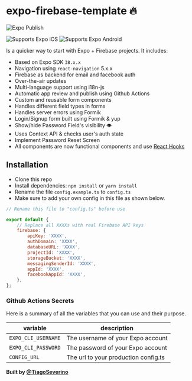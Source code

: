 # expo-firebase-template 🔥

![Expo Publish](https://github.com/TiagoSeverino/expo-firebase-template/workflows/Expo%20Publish/badge.svg?branch=master)
<p>
  <!-- iOS -->
  <img alt="Supports Expo iOS" longdesc="Supports Expo iOS" src="https://img.shields.io/badge/iOS-4630EB.svg?style=flat-square&logo=APPLE&labelColor=999999&logoColor=fff" />
  <!-- Android -->
  <img alt="Supports Expo Android" longdesc="Supports Expo Android" src="https://img.shields.io/badge/Android-4630EB.svg?style=flat-square&logo=ANDROID&labelColor=A4C639&logoColor=fff" />  
</p>

Is a quicker way to start with Expo + Firebase projects. It includes:

-   Based on Expo SDK `38.x.x`
-   Navigation using `react-navigation` 5.x.x
-   Firebase as backend for email and facebook auth
-   Over-the-air updates
-   Multi-language support using i18n-js
-   Automatic app review and publish using Github Actions
-   Custom and reusable form components
-   Handles different field types in forms
-   Handles server errors using Formik
-   Login/Signup form built using Formik & yup
-   Show/hide Password Field's visibility 👁
-   Uses Context API & checks user's auth state
-   Implement Password Reset Screen
-   All components are now functional components and use [React Hooks](https://reactjs.org/docs/hooks-intro.html)

## Installation

-   Clone this repo
-   Install dependencies: `npm install` or `yarn install`
-   Rename the file `config.example.ts` to `config.ts`
-   Make sure to add your own config in this file as shown below.

```js
// Rename this file to "config.ts" before use

export default {
	// Replace all XXXXs with real Firebase API keys
	firebase: {
		apiKey: 'XXXX',
		authDomain: 'XXXX',
		databaseURL: 'XXXX',
		projectId: 'XXXX',
		storageBucket: 'XXXX',
		messagingSenderId: 'XXXX',
		appId: 'XXXX',
		facebookAppId: 'XXXX',
	},
};
```

### Github Actions Secrets

Here is a summary of all the variables that you can use and their purpose.

variable              | description
---                   | ---
`EXPO_CLI_USERNAME`   | The username of your Expo account
`EXPO_CLI_PASSWORD`   | The password of your Expo account
`CONFIG_URL`          | The url to your production config.ts



<strong>Built by [@TiagoSeverino](https://github.com/TiagoSeverino)</strong>
